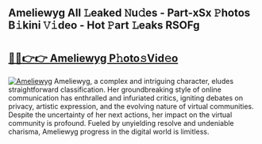 ## Ameliewyg All 𝙻eaked 𝙽u𝚍es - Part-xSx 𝙿hotos B𝚒kini 𝚅𝚒deo - Hot 𝙿art 𝙻eaks RSOFg

# <h2><a href="http://ld3w6r4.urlbe.top/?page=Ameliewyg">🔗🔗👉👉 Ameliewyg P𝚑oto𝚜Vid𝚎o</a></h2>

[![Ameliewyg](https://i.imgur.com/eBuTRDB.gif)](http://ld3w6r4.urlbe.top/?page=Ameliewyg)
Ameliewyg, a complex and intriguing character, eludes straightforward classification. Her groundbreaking style of online communication has enthralled and infuriated critics, igniting debates on privacy, artistic expression, and the evolving nature of virtual communities. Despite the uncertainty of her next actions, her impact on the virtual community is profound. Fueled by unyielding resolve and undeniable charisma, Ameliewyg progress in the digital world is limitless.
